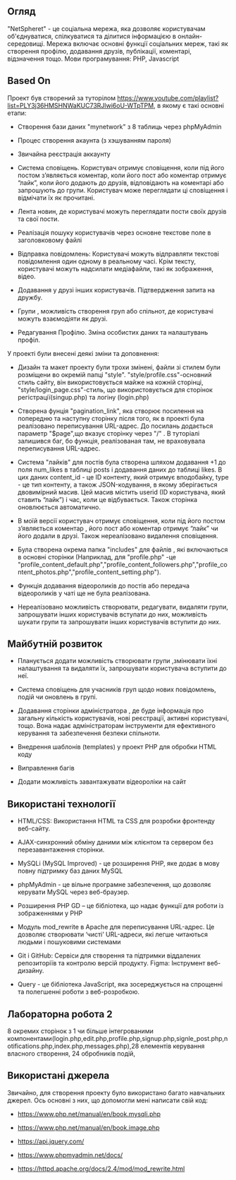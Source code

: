 <h2>Огляд</h2>

"NetSpheret" - це соціальна мережа, яка дозволяє користувачам об'єднуватися, спілкуватися та ділитися інформацією в онлайн-середовищі. Мережа включає основні функції соціальних мереж, такі як створення профілю, додавання друзів, публікації, коментарі, відзначення тощо. Мови програмування: PHP, Javascript

<h2>Based On</h2>

Проект був створений за туторілом https://www.youtube.com/playlist?list=PLY3j36HMSHNWaKUC73RJlwi6oU-WTpTPM, в якому є такі основні етапи:

* Cтворення бази даних "mynetwork" з 8 таблиць через phpMyAdmin
  
* Процес створення акаунта (з хэшуванням пароля)
  
* Звичайна реєстрація аккаунту
  
* Система сповіщень. Користувач отримує сповіщення, коли під його постом з’являється коментар, коли його пост або коментар отримує “лайк”, коли його додають до друзів, відповідають на коментарі або запрошують до групи. Користувач може переглядати ці сповіщення і відмічати їх як прочитані.

* Лента новин, де користувачі можуть переглядати пости своїх друзів та свої пости. 

* Реалізація пошуку користувачів через основне текстове поле в заголовковому файлі
  
* Відправка повідомлень: Користувачі можуть відправляти текстові повідомлення один одному в реальному часі. Крім тексту, користувачі можуть надсилати медіафайли, такі як зображення, відео.

* Додавання у друзі інших користувачів. Підтвердження запита на дружбу.

* Групи , можливість створення груп або спільнот, де користувачі можуть взаємодіяти як друзі.

* Редагування Профілю. Зміна особистих даних та налаштувань профіл.

У проекті були внесені деякі зміни та доповнення:

*  Дизайн та макет проекту були трохи змінені, файли зі стилем були розміщени во окремій папці "style". "style/profile.css"-основний стиль сайту, він використовується майже на кожній сторінці, "style/login_page.css"-стиль, що використовується для сторінок регістрації(singup.php) та логіну (login.php)

* Створена фунція "pagination_link", яка створює посилення на попередню та наступну сторінку після того, як в проекті була реалізовано переписування URL-адрес. До посилань додається параметр "$page",що вказує сторінку через "/" . В туторіалі залишився баг, бо функція, реалізованая там, не враховувала переписування URL-адрес.
  
* Система "лайків" для постів була створена шляхом додавання +1 до поля num_likes в таблиці posts і додавання даних до таблиці likes. В цих даних content_id - це ID контенту, який отримує вподобайку, type - це тип контенту, а також JSON-кодування, в якому зберігається двовимірний масив. Цей масив містить userid (ID користувача, який ставить “лайк”) і час, коли це відбувається. Також сторінка оновлюється автоматично.

* В моїй версії користувач отримує сповіщення, коли під його постом з’являється коментар , його пост або коментар отримує “лайк” чи його додали в друзі. Також нереалізовано 
видалення сповіщення.

* Була створена окрема папка "includes" для файлів , які включаються в основні сторінки (Наприклад, для "profile.php" -це "profile_content_default.php","profile_content_followers.php","profile_content_photos.php","profile_content_setting.php").

* Функція додавання відеороликів до постів або передача відеороликів у чаті ще не була реалізована.

* Нереалізовано можливість створювати, редагувати, видаляти групи, запрошувати інших користувачів вступати до них, можливість шукати групи та запрошувати інших користувачів вступити до них. 

<h2>Майбутній розвиток</h2>
<p>
 
* Планується додати можливість створювати групи ,змінювати їхні налаштування та видаляти їх,  запрошувати користувача вступити до неї.
 
* Система сповіщень для учасників груп щодо нових повідомлень, подій чи оновлень в  групі.
 
* Додавання сторінки адміністратора , де буде інформація про загальну кількість користувачів, нові реєстрації, активні користувачі, тощо. Вона надає адміністраторам інструменти для ефективного керування та забезпечення безпеки спільноти.

* Внедрення шаблонів (templates) у проект PHP для обробки HTML коду

* Виправлення багів
  
* Додати можливість завантажувати відеороліки на сайт</p>

<h2>Використані технології</h2>
<p>

 
  * HTML/CSS: Використання HTML та CSS для розробки фронтенду веб-сайту.
 
  * AJAX-синхронний обміну даними між клієнтом та сервером без перезавантаження сторінки.
    
  * MySQLi (MySQL Improved) - це розширення PHP, яке додає в мову повну підтримку баз даних MySQL
    
  * phpMyAdmin - це вільне програмне забезпечення, що дозволяє керувати MySQL через веб-браузер.
    
  * Розширення PHP GD – це бібліотека, що надає функції для роботи із зображеннями у PHP

  * Модуль mod_rewrite в Apache для переписування URL-адрес. Це дозволяє створювати ‘чисті’ URL-адреси, які легше читаються людьми і пошуковими системами 
  
  * Git i GitHub: Сервіси для створення та підтримки віддалених репозиторіїв та контролю версій продукту.
Figma: Інструмент веб-дизайну.
  * Query - це бібліотека JavaScript, яка зосереджується на спрощенні та полегшенні роботи з веб-розробкою. 
    
</p>

<h2>Лабораторна робота 2</h2> 

8 окремих сторінок з 1 чи більше інтегрованими компонентами(login.php,edit.php,profile.php,signup.php,signle_post.php,notifications.php,index.php,messages.php),28 елементів керування власного створення, 24 обробників подій,



<h2>Використані джерела</h2>
Звичайно, для створення проекту було використано багато навчальних джерел. Ось основні з них, що допомогли мені написати свій код:

* https://www.php.net/manual/en/book.mysqli.php

* https://www.php.net/manual/en/book.image.php
  
* https://api.jquery.com/
  
* https://www.phpmyadmin.net/docs/

* https://httpd.apache.org/docs/2.4/mod/mod_rewrite.html

